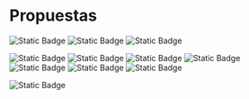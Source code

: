 # Propuestas

![Static Badge](https://img.shields.io/badge/Aether%20Next%20Steps%20-InProgress-green)
![Static Badge](https://img.shields.io/badge/Fanzine%20Manifiesto%20Makers-InProgress-green)
![Static Badge](https://img.shields.io/badge/Logo%20Makers-InProgress-green)


![Static Badge](https://img.shields.io/badge/Web%20manifiesto%20-Pending-blue)
![Static Badge](https://img.shields.io/badge/Open%20Source%3F%20(tema%20para%20meetup%2Fcoloquio)-Pending-blue)
![Static Badge](https://img.shields.io/badge/Propuesta%20actividades%20para%20comunidad%20(fuera%20de%20CORE)-Pending-blue)
![Static Badge](https://img.shields.io/badge/Crear%20listado%20herramientas%20OpenSource-Pending-blue)
![Static Badge](https://img.shields.io/badge/Documentar%20Ahether-Pending-blue)
![Static Badge](https://img.shields.io/badge/Propuesta%20eventos%20a%20asistir%20en%20grupo%20-Pending-blue)
![Static Badge](https://img.shields.io/badge/%C2%BFC%C3%B3mo%20nos%20acercamos%20a%20los%20diferentes%20grupos%20de%20edad%3F%20-Pending-blue)


![Static Badge](https://img.shields.io/badge/%20Documentaci%C3%B3n%3ADefinici%C3%B3n%20estructura%20gen%C3%A9rica-Done-orange)








